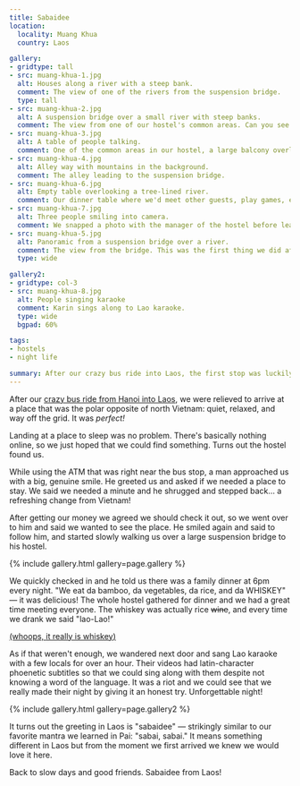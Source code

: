 ```yaml
---
title: Sabaidee
location:
  locality: Muang Khua
  country: Laos

gallery:
- gridtype: tall
- src: muang-khua-1.jpg
  alt: Houses along a river with a steep bank.
  comment: The view of one of the rivers from the suspension bridge.
  type: tall
- src: muang-khua-2.jpg
  alt: A suspension bridge over a small river with steep banks.
  comment: The view from one of our hostel's common areas. Can you see Karin waving on the bridge?
- src: muang-khua-3.jpg
  alt: A table of people talking.
  comment: One of the common areas in our hostel, a large balcony overlooking the river.
- src: muang-khua-4.jpg
  alt: Alley way with mountains in the background.
  comment: The alley leading to the suspension bridge.
- src: muang-khua-6.jpg
  alt: Empty table overlooking a tree-lined river.
  comment: Our dinner table where we'd meet other guests, play games, eat dinner, and drink lao-Lao.
- src: muang-khua-7.jpg
  alt: Three people smiling into camera.
  comment: We snapped a photo with the manager of the hostel before leaving. Sadly, we never got his name!
- src: muang-khua-5.jpg
  alt: Panoramic from a suspension bridge over a river.
  comment: The view from the bridge. This was the first thing we did after arriving.
  type: wide

gallery2:
- gridtype: col-3
- src: muang-khua-8.jpg
  alt: People singing karaoke
  comment: Karin sings along to Lao karaoke.
  type: wide
  bgpad: 60%

tags:
- hostels
- night life

summary: After our crazy bus ride into Laos, the first stop was luckily the small, laid-back town of Muang Khua. We stayed here several days to recharge and relax.
---
```


After our [crazy bus ride from Hanoi into Laos](/travel/bus-from-hanoi-to-laos/), we were relieved to arrive at a place that was the polar opposite of north Vietnam: quiet, relaxed, and way off the grid. It was _perfect!_

Landing at a place to sleep was no problem. There's basically nothing online, so we just hoped that we could find something. Turns out the hostel found us.

While using the ATM that was right near the bus stop, a man approached us with a big, genuine smile. He greeted us and asked if we needed a place to stay. We said we needed a minute and he shrugged and stepped back... a refreshing change from Vietnam!

After getting our money we agreed we should check it out, so we went over to him and said we wanted to see the place. He smiled again and said to follow him, and started slowly walking us over a large suspension bridge to his hostel.

{% include gallery.html gallery=page.gallery %}

We quickly checked in and he told us there was a family dinner at 6pm every night. "We eat da bamboo, da vegetables, da rice, and da WHISKEY" — it was delicious! The whole hostel gathered for dinner and we had a great time meeting everyone. The whiskey was actually rice <del datetime="2015-12-18">wine</del>, and every time we drank we said "lao-Lao!"

<ins class="update" datetime="2015-12-18">(whoops, <a href="https://en.wikipedia.org/wiki/Lao-Lao">it really is whiskey</a>)</ins>

As if that weren't enough, we wandered next door and sang Lao karaoke with a few locals for over an hour. Their videos had latin-character phoenetic subtitles so that we could sing along with them despite not knowing a word of the language. It was a riot and we could see that we really made their night by giving it an honest try. Unforgettable night!

{% include gallery.html gallery=page.gallery2 %}

It turns out the greeting in Laos is "sabaidee" — strikingly similar to our favorite mantra we learned in Pai: "sabai, sabai." It means something different in Laos but from the moment we first arrived we knew we would love it here.

Back to slow days and good friends. Sabaidee from Laos!
